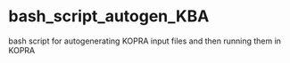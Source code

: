 # bash_script_autogen_KBA
bash script for autogenerating KOPRA input files and then running them in KOPRA
